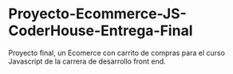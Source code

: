 # Proyecto-Ecommerce-JS-CoderHouse-Entrega-Final
Proyecto final, un Ecomerce con carrito de compras para el curso Javascript de la carrera de desarrollo front end.
